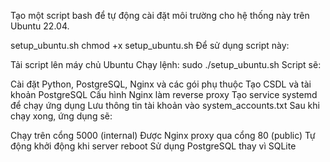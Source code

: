 Tạo một script bash để tự động cài đặt môi trường cho hệ thống này trên Ubuntu 22.04.

setup_ubuntu.sh
chmod +x setup_ubuntu.sh
Để sử dụng script này:

Tải script lên máy chủ Ubuntu
Chạy lệnh:
sudo ./setup_ubuntu.sh
Script sẽ:

Cài đặt Python, PostgreSQL, Nginx và các gói phụ thuộc
Tạo CSDL và tài khoản PostgreSQL
Cấu hình Nginx làm reverse proxy
Tạo service systemd để chạy ứng dụng
Lưu thông tin tài khoản vào system_accounts.txt
Sau khi chạy xong, ứng dụng sẽ:

Chạy trên cổng 5000 (internal)
Được Nginx proxy qua cổng 80 (public)
Tự động khởi động khi server reboot
Sử dụng PostgreSQL thay vì SQLite
